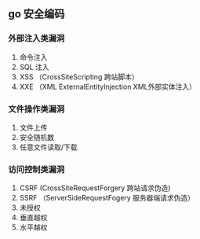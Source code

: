 ## go 安全编码

### 外部注入类漏洞
1. 命令注入
2. SQL 注入
3. XSS （CrossSiteScripting 跨站脚本）
4. XXE （XML ExternalEntityInjection XML外部实体注入）

### 文件操作类漏洞
1. 文件上传
2. 安全随机数
3. 任意文件读取/下载

### 访问控制类漏洞
1. CSRF  (CrossSiteRequestForgery 跨站请求伪造)
2. SSRF （ServerSideRequestFogery 服务器端请求伪造）
3. 未授权
4. 垂直越权
5. 水平越权